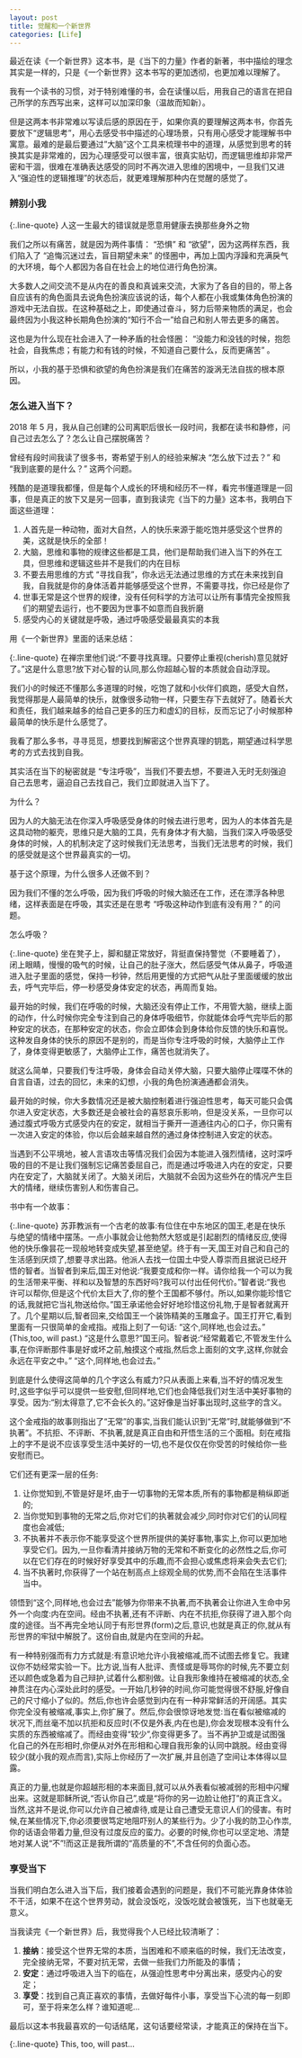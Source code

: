 ```yaml
---
layout: post
title: 觉醒和一个新世界
categories: [Life]
---
```


最近在读《一个新世界》这本书，是《当下的力量》作者的新著，书中描绘的理念其实是一样的，只是《一个新世界》这本书写的更加透彻，也更加难以理解了。

我有一个读书的习惯，对于特别难懂的书，会在读懂以后，用我自己的语言在把自己所学的东西写出来，这样可以加深印象（温故而知新）。

但是这两本书非常难以写读后感的原因在于，如果你真的要理解这两本书，你首先要放下“逻辑思考”，用心去感受书中描述的心理场景，只有用心感受才能理解书中寓意。最难的是最后要通过”大脑”这个工具来梳理书中的道理，从感觉到思考的转换其实是非常难的，因为心理感受可以很丰富，很真实贴切，而逻辑思维却非常严密和干涸，很难在准确表达感受的同时不再次进入思维的困境中，一旦我们又进入“强迫性的逻辑推理”的状态后，就更难理解那种内在觉醒的感觉了。

### 辨别小我

{:.line-quote}
人这一生最大的错误就是愿意用健康去换那些身外之物

我们之所以有痛苦，就是因为两件事情： “恐惧” 和 “欲望”，因为这两样东西，我们陷入了 “追悔沉迷过去，盲目期望未来” 的怪圈中，再加上国内浮躁和充满戾气的大环境，每个人都因为各自在社会上的地位进行角色扮演。

大多数人之间交流不是从内在的善良和真诚来交流，大家为了各自的目的，带上各自应该有的角色面具去说角色扮演应该说的话，每个人都在小我或集体角色扮演的游戏中无法自拔。在这种基础之上，即使通过奋斗，努力后带来物质的满足，也会最终因为小我这种长期角色扮演的“知行不合一”给自己和别人带去更多的痛苦。

这也是为什么现在社会进入了一种矛盾的社会怪圈： “没能力和没钱的时候，抱怨社会，自我焦虑；有能力和有钱的时候，不知道自己要什么，反而更痛苦” 。

所以，小我的基于恐惧和欲望的角色扮演是我们在痛苦的漩涡无法自拔的根本原因。

### 怎么进入当下？

2018 年 5 月，我从自己创建的公司离职后很长一段时间，我都在读书和静修，问自己过去怎么了？怎么让自己摆脱痛苦？

曾经有段时间我读了很多书，寄希望于别人的经验来解决 “怎么放下过去？” 和 “我到底要的是什么？” 这两个问题。

残酷的是道理我都懂，但是每个人成长的环境和经历不一样，看完书懂道理是一回事，但是真正的放下又是另一回事，直到我读完《当下的力量》这本书，我明白下面这些道理：

1. 人首先是一种动物，面对大自然，人的快乐来源于能吃饱并感受这个世界的美，这就是快乐的全部！
2. 大脑，思维和事物的规律这些都是工具，他们是帮助我们进入当下的外在工具，但思维和逻辑这些并不是我们的内在目标
3. 不要去用思维的方式 “寻找自我”，你永远无法通过思维的方式在未来找到自我，自我就是你的身体活着并能够感受这个世界，不需要寻找，你已经是你了
4. 世事无常是这个世界的规律，没有任何科学的方法可以让所有事情完全按照我们的期望去运行，也不要因为世事不如意而自我折磨
5. 感受内心的关键就是呼吸，通过呼吸感受最最真实的本我

用《一个新世界》里面的话来总结：

{:.line-quote}
在禅宗里他们说:“不要寻找真理。只要停止重视(cherish)意见就好了。”这是什么意思?放下对心智的认同,那么你超越心智的本质就会自动浮现。

我们小的时候还不懂那么多道理的时候，吃饱了就和小伙伴们疯跑，感受大自然，我觉得那是人最简单的快乐，就像很多动物一样，只要生存下去就好了。随着长大和责任，我们越来越多的给自己更多的压力和虚幻的目标，反而忘记了小时候那种最简单的快乐是什么感觉了。

我看了那么多书，寻寻觅觅，想要找到解密这个世界真理的钥匙，期望通过科学思考的方式去找到自我。

其实活在当下的秘密就是 “专注呼吸”，当我们不要去想，不要进入无时无刻强迫自己去思考，逼迫自己去找自己，我们立即就进入当下了。

为什么？

因为人的大脑无法在你深入呼吸感受身体的时候去进行思考，因为人的本体首先是这具动物的躯壳，思维只是大脑的工具，先有身体才有大脑，当我们深入呼吸感受身体的时候，人的机制决定了这时候我们无法思考，当我们无法思考的时候，我们的感受就是这个世界最真实的一切。

基于这个原理，为什么很多人还做不到？

因为我们不懂的怎么呼吸，因为我们呼吸的时候大脑还在工作，还在漂浮各种思绪，这样表面是在呼吸，其实还是在思考 “呼吸这种动作到底有没有用？” 的问题。

怎么呼吸？

{:.line-quote}
坐在凳子上，脚和腿正常放好，背挺直保持警觉（不要睡着了），闭上眼睛，慢慢的吸气的时候，让自己的肚子涨大，然后感受气体从鼻子，呼吸道进入肚子里面的感觉，保持一秒钟，然后用更慢的方式把气从肚子里面缓缓的放出去，呼气完毕后，停一秒感受身体安定的状态，再周而复始。

最开始的时候，我们在呼吸的时候，大脑还没有停止工作，不用管大脑，继续上面的动作，什么时候你完全专注到自己的身体呼吸细节，你就能体会呼气完毕后的那种安定的状态，在那种安定的状态，你会立即体会到身体给你反馈的快乐和喜悦。这种发自身体的快乐的原因不是别的，而是当你专注呼吸的时候，大脑停止工作了，身体变得更敏感了，大脑停止工作，痛苦也就消失了。

就这么简单，只要我们专注呼吸，身体会自动关停大脑，只要大脑停止喋喋不休的自言自语，过去的回忆，未来的幻想，小我的角色扮演通通都会消失。

最开始的时候，你大多数情况还是被大脑控制着进行强迫性思考，每天可能只会偶尔进入安定状态，大多数还是会被社会的喜怒哀乐影响，但是没关系，一旦你可以通过腹式呼吸方式感受内在的安定，就相当于撕开一道通往内心的口子，你只需有一次进入安定的体验，你以后会越来越自然的通过身体控制进入安定的状态。

当遇到不公平境地，被人言语攻击等情况我们会因为本能进入强烈情绪，这时深呼吸的目的不是让我们强制忘记痛苦委屈自己，而是通过呼吸进入内在的安定，只要内在安定了，大脑就关闭了。大脑关闭后，大脑就不会因为这些外在的情况产生巨大的情绪，继续伤害别人和伤害自己。

书中有一个故事：

{:.line-quote}
苏菲教派有一个古老的故事:有位住在中东地区的国王,老是在快乐与绝望的情绪中摆荡。一点小事就会让他勃然大怒或是引起剧烈的情绪反应,使得他的快乐像昙花一现般地转变成失望,甚至绝望。终于有一天,国王对自己和自己的生活感到厌烦了,想要寻求出路。他派人去找一位国土中受人尊崇而且据说已经开悟的智者。当智者到来后,国王对他说:“我要变成和你一样。请你给我一个可以为我的生活带来平衡、祥和以及智慧的东西好吗?我可以付出任何代价。”智者说:“我也许可以帮你,但是这个代价太巨大了,你的整个王国都不够付。所以,如果你能珍惜它的话,我就把它当礼物送给你。”国王承诺他会好好地珍惜这份礼物,于是智者就离开了。几个星期以后,智者回来,交给国王一个装饰精美的玉雕盒子。国王打开它,看到里面有一只很简单的金戒指。戒指上刻了一句话: “这个,同样地,也会过去。” (This,too, will past.)  “这是什么意思?”国王问。智者说:“经常戴着它,不管发生什么事,在你评断那件事是好或坏之前,触摸这个戒指,然后念上面刻的文字,这样,你就会永远在平安之中。” “这个,同样地,也会过去。”

到底是什么使得这简单的几个字这么有威力?只从表面上来看,当不好的情况发生时,这些字似乎可以提供一些安慰,但同样地,它们也会降低我们对生活中美好事物的享受。因为:“别太得意了,它不会长久的。”这好像是当好事出现时,这些字的含义。

这个金戒指的故事则指出了“无常”的事实,当我们能认识到“无常”时,就能够做到“不执著”。不抗拒、不评断、不执著,就是真正自由和开悟生活的三个面相。刻在戒指上的字不是说不应该享受生活中美好的一切,也不是仅仅在你受苦的时候给你一些安慰而已。

它们还有更深一层的任务:
1. 让你觉知到,不管是好是坏,由于一切事物的无常本质,所有的事物都是稍纵即逝的;
2. 当你觉知到事物的无常之后,你对它们的执著就会减少,同时你对它们的认同程度也会减低;
3. 不执著并不表示你不能享受这个世界所提供的美好事物,事实上,你可以更加地享受它们。因为,一旦你看清并接纳万物的无常和不断变化的必然性之后,你可以在它们存在的时候好好享受其中的乐趣,而不会担心或焦虑将来会失去它们;
4. 当不执著时,你获得了一个站在制高点上综观全局的优势,而不会陷在生活事件当中。

领悟到“这个,同样地,也会过去”能够为你带来不执著,而不执著会让你进入生命中另外一个向度:内在空间。经由不执著,还有不评断、内在不抗拒,你获得了进入那个向度的途径。当不再完全地认同于有形世界(form)之后,意识,也就是真正的你,就从有形世界的牢狱中解脱了。这份自由,就是内在空间的升起。

有一种特别强而有力方式就是:有意识地允许小我被缩减,而不试图去修复它。我建议你不妨经常实验一下。比方说,当有人批评、责怪或是辱骂你的时候,先不要立刻还以颜色或急着为自己辩护,试着什么都别做。让自我形象维持在被缩减的状态,全神贯注在内心深处此时的感受。一开始几秒钟的时间,你可能觉得很不舒服,好像自己的尺寸缩小了似的。然后,你也许会感觉到内在有一种非常鲜活的开阔感。其实你完全没有被缩减,事实上,你扩展了。然后,你会很惊讶地发觉:当在看似被缩减的状况下,而丝毫不加以抗拒和反应时(不仅是外表,内在也是),你会发现根本没有什么实质的东西被缩减了。而经由变得“较少”,你变得更多了。当不再护卫或是试图强化自己的外在形相时,你便从对外在形相和心理自我形象的认同中跳脱。经由变得较少(就小我的观点而言),实际上你经历了一次扩展,并且创造了空间让本体得以显露。

真正的力量,也就是你超越形相的本来面目,就可以从外表看似被减弱的形相中闪耀出来。这就是耶稣所说,“否认你自己”,或是“将你的另一边脸让他打”的真正含义。当然,这并不是说,你可以允许自己被虐待,或是让自己遭受无意识人们的侵害。有时候,在某些情况下,你必须要很笃定地阻吓别人的某些行为。少了小我的防卫心作祟,你的话语会带着力量,但没有过度反应的蛮力。必要的时候,你也可以坚定地、清楚地对某人说“不”!而这正是我所谓的“高质量的不”,不含任何的负面心态。

### 享受当下
当我们明白怎么进入当下后，我们接着会遇到的问题是，我们不可能光靠身体体验不干活，如果不在这个世界劳动，就会没饭吃，没饭吃就会被饿死，当下也就毫无意义。

当我读完《一个新世界》后，我觉得我个人已经比较清晰了：

1. **接纳**：接受这个世界无常的本质，当困难和不顺来临的时候，我们无法改变，完全接纳无常，不要对抗无常，去做一些我们力所能及的事情；
2. **安定**：通过呼吸进入当下的临在，从强迫性思考中分离出来，感受内心的安定；
3. **享受**：找到自己真正喜欢的事情，去做好每件小事，享受当下心流的每一刻即可，至于将来怎么样？谁知道呢...

最后以这本书我最喜欢的一句话结尾，这句话要经常读，才能真正的保持在当下。

{:.line-quote}
This, too, will past...
